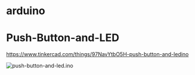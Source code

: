 # arduino



# Push-Button-and-LED

https://www.tinkercad.com/things/97NavYtbO5H-push-button-and-ledino

![push-button-and-led.ino](https://github.com/douglasdeodato/arduino/sample-images/push-button-and-led.ino.png)
